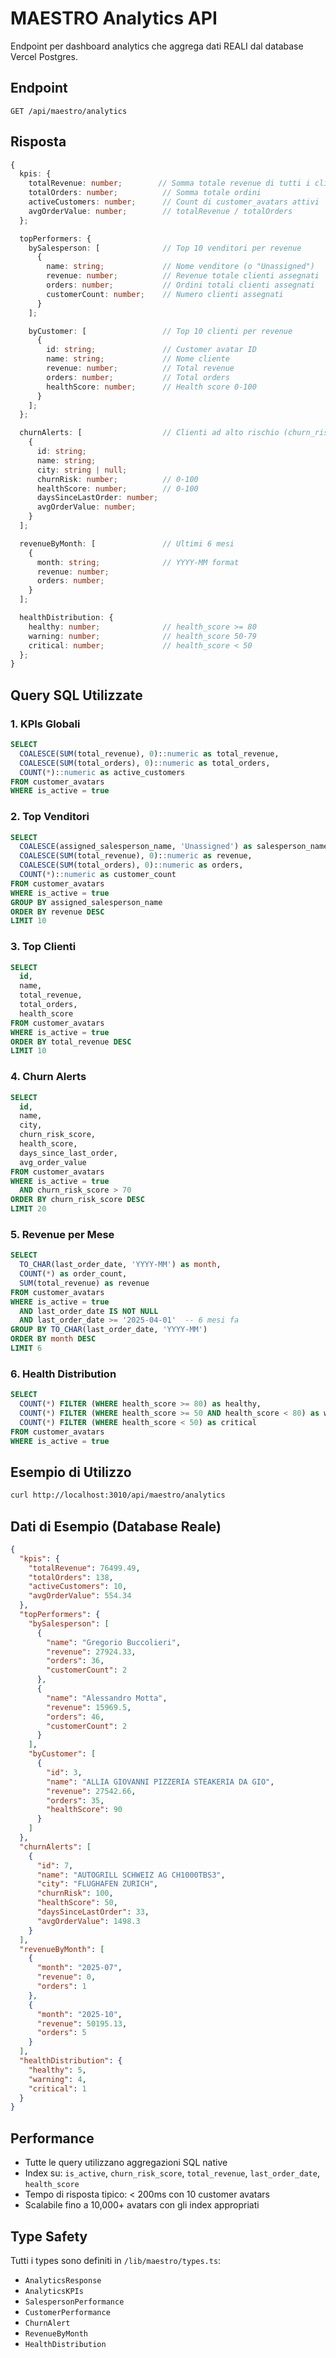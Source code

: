 # MAESTRO Analytics API

Endpoint per dashboard analytics che aggrega dati REALI dal database Vercel Postgres.

## Endpoint

```
GET /api/maestro/analytics
```

## Risposta

```typescript
{
  kpis: {
    totalRevenue: number;        // Somma totale revenue di tutti i clienti attivi
    totalOrders: number;          // Somma totale ordini
    activeCustomers: number;      // Count di customer_avatars attivi
    avgOrderValue: number;        // totalRevenue / totalOrders
  };

  topPerformers: {
    bySalesperson: [              // Top 10 venditori per revenue
      {
        name: string;             // Nome venditore (o "Unassigned")
        revenue: number;          // Revenue totale clienti assegnati
        orders: number;           // Ordini totali clienti assegnati
        customerCount: number;    // Numero clienti assegnati
      }
    ];

    byCustomer: [                 // Top 10 clienti per revenue
      {
        id: string;               // Customer avatar ID
        name: string;             // Nome cliente
        revenue: number;          // Total revenue
        orders: number;           // Total orders
        healthScore: number;      // Health score 0-100
      }
    ];
  };

  churnAlerts: [                  // Clienti ad alto rischio (churn_risk_score > 70)
    {
      id: string;
      name: string;
      city: string | null;
      churnRisk: number;          // 0-100
      healthScore: number;        // 0-100
      daysSinceLastOrder: number;
      avgOrderValue: number;
    }
  ];

  revenueByMonth: [               // Ultimi 6 mesi
    {
      month: string;              // YYYY-MM format
      revenue: number;
      orders: number;
    }
  ];

  healthDistribution: {
    healthy: number;              // health_score >= 80
    warning: number;              // health_score 50-79
    critical: number;             // health_score < 50
  };
}
```

## Query SQL Utilizzate

### 1. KPIs Globali
```sql
SELECT
  COALESCE(SUM(total_revenue), 0)::numeric as total_revenue,
  COALESCE(SUM(total_orders), 0)::numeric as total_orders,
  COUNT(*)::numeric as active_customers
FROM customer_avatars
WHERE is_active = true
```

### 2. Top Venditori
```sql
SELECT
  COALESCE(assigned_salesperson_name, 'Unassigned') as salesperson_name,
  COALESCE(SUM(total_revenue), 0)::numeric as revenue,
  COALESCE(SUM(total_orders), 0)::numeric as orders,
  COUNT(*)::numeric as customer_count
FROM customer_avatars
WHERE is_active = true
GROUP BY assigned_salesperson_name
ORDER BY revenue DESC
LIMIT 10
```

### 3. Top Clienti
```sql
SELECT
  id,
  name,
  total_revenue,
  total_orders,
  health_score
FROM customer_avatars
WHERE is_active = true
ORDER BY total_revenue DESC
LIMIT 10
```

### 4. Churn Alerts
```sql
SELECT
  id,
  name,
  city,
  churn_risk_score,
  health_score,
  days_since_last_order,
  avg_order_value
FROM customer_avatars
WHERE is_active = true
  AND churn_risk_score > 70
ORDER BY churn_risk_score DESC
LIMIT 20
```

### 5. Revenue per Mese
```sql
SELECT
  TO_CHAR(last_order_date, 'YYYY-MM') as month,
  COUNT(*) as order_count,
  SUM(total_revenue) as revenue
FROM customer_avatars
WHERE is_active = true
  AND last_order_date IS NOT NULL
  AND last_order_date >= '2025-04-01'  -- 6 mesi fa
GROUP BY TO_CHAR(last_order_date, 'YYYY-MM')
ORDER BY month DESC
LIMIT 6
```

### 6. Health Distribution
```sql
SELECT
  COUNT(*) FILTER (WHERE health_score >= 80) as healthy,
  COUNT(*) FILTER (WHERE health_score >= 50 AND health_score < 80) as warning,
  COUNT(*) FILTER (WHERE health_score < 50) as critical
FROM customer_avatars
WHERE is_active = true
```

## Esempio di Utilizzo

```bash
curl http://localhost:3010/api/maestro/analytics
```

## Dati di Esempio (Database Reale)

```json
{
  "kpis": {
    "totalRevenue": 76499.49,
    "totalOrders": 138,
    "activeCustomers": 10,
    "avgOrderValue": 554.34
  },
  "topPerformers": {
    "bySalesperson": [
      {
        "name": "Gregorio Buccolieri",
        "revenue": 27924.33,
        "orders": 36,
        "customerCount": 2
      },
      {
        "name": "Alessandro Motta",
        "revenue": 15969.5,
        "orders": 46,
        "customerCount": 2
      }
    ],
    "byCustomer": [
      {
        "id": 3,
        "name": "ALLIA GIOVANNI PIZZERIA STEAKERIA DA GIO",
        "revenue": 27542.66,
        "orders": 35,
        "healthScore": 90
      }
    ]
  },
  "churnAlerts": [
    {
      "id": 7,
      "name": "AUTOGRILL SCHWEIZ AG CH1000TBS3",
      "city": "FLUGHAFEN ZURICH",
      "churnRisk": 100,
      "healthScore": 50,
      "daysSinceLastOrder": 33,
      "avgOrderValue": 1498.3
    }
  ],
  "revenueByMonth": [
    {
      "month": "2025-07",
      "revenue": 0,
      "orders": 1
    },
    {
      "month": "2025-10",
      "revenue": 50195.13,
      "orders": 5
    }
  ],
  "healthDistribution": {
    "healthy": 5,
    "warning": 4,
    "critical": 1
  }
}
```

## Performance

- Tutte le query utilizzano aggregazioni SQL native
- Index su: `is_active`, `churn_risk_score`, `total_revenue`, `last_order_date`, `health_score`
- Tempo di risposta tipico: < 200ms con 10 customer avatars
- Scalabile fino a 10,000+ avatars con gli index appropriati

## Type Safety

Tutti i types sono definiti in `/lib/maestro/types.ts`:
- `AnalyticsResponse`
- `AnalyticsKPIs`
- `SalespersonPerformance`
- `CustomerPerformance`
- `ChurnAlert`
- `RevenueByMonth`
- `HealthDistribution`
